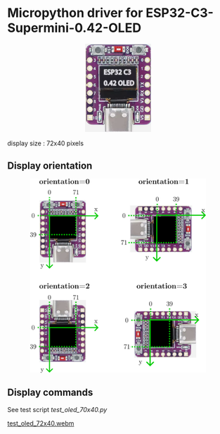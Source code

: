 # Micropython driver for ESP32-C3-Supermini-0.42-OLED

<p align="center">
  <img src="./ESP32-C3 0.42 OLED.png" width=150>
</p>

display size :   72x40  pixels

## Display orientation
<p align="center">
  <img src="./orientation.png" width=400>
</p>

## Display commands

See test script _test_oled_70x40.py_

[test_oled_72x40.webm](https://github.com/user-attachments/assets/38a72c7a-e5ca-4bb0-9686-2532d5eccc67)
